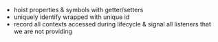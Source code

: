 * hoist properties & symbols with getter/setters
* uniquely identify wrapped with unique id
* record all contexts accessed during lifecycle & signal all listeners that we are not providing
